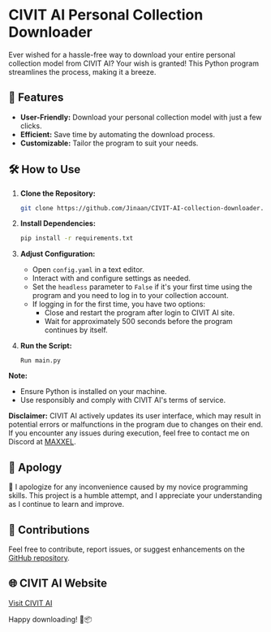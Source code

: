 # CIVIT AI Personal Collection Downloader


Ever wished for a hassle-free way to download your entire personal collection model from CIVIT AI? Your wish is granted! This Python program streamlines the process, making it a breeze.

## 🚀 Features

- **User-Friendly:** Download your personal collection model with just a few clicks.
- **Efficient:** Save time by automating the download process.
- **Customizable:** Tailor the program to suit your needs.

## 🛠️ How to Use

1. **Clone the Repository:**
    ```bash
    git clone https://github.com/Jinaan/CIVIT-AI-collection-downloader.git
    ```

2. **Install Dependencies:**
    ```bash
    pip install -r requirements.txt
    ```

3. **Adjust Configuration:**
    - Open `config.yaml` in a text editor.
    - Interact with and configure settings as needed.
    - Set the `headless` parameter to `False` if it's your first time using the program and you need to log in to your collection account.
    - If logging in for the first time, you have two options:
        - Close and restart the program after login to CIVIT AI site.
        - Wait for approximately 500 seconds before the program continues by itself.

4. **Run the Script:**
   
    ```Run main.py ```


**Note:**
- Ensure Python is installed on your machine.
- Use responsibly and comply with CIVIT AI's terms of service.
  
**Disclaimer:**
CIVIT AI actively updates its user interface, which may result in potential errors or malfunctions in the program due to changes on their end. If you encounter any issues during execution, feel free to contact me on Discord at [MAXXEL](https://discordapp.com/users/1206246906926206989).

## 📣 Apology
🙏 I apologize for any inconvenience caused by my novice programming skills. This project is a humble attempt, and I appreciate your understanding as I continue to learn and improve.

## 🤝 Contributions
Feel free to contribute, report issues, or suggest enhancements on the [GitHub repository](https://github.com/Jinaan/CIVIT-AI-collection-downloader).

## 🌐 CIVIT AI Website
[Visit CIVIT AI](https://civitai.com/)

Happy downloading! 🤖📦
